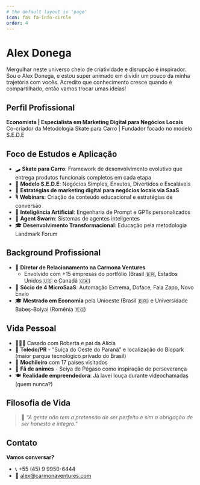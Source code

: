 ```yaml
---
# the default layout is 'page'
icon: fas fa-info-circle
order: 4
---
```


# Alex Donega

Mergulhar neste universo cheio de criatividade e disrupção é inspirador. Sou o Alex Donega, e estou super animado em dividir um pouco da minha trajetória com vocês. Acredito que conhecimento cresce quando é compartilhado, então vamos trocar umas ideias!

## Perfil Profissional

**Economista | Especialista em Marketing Digital para Negócios Locais**  
Co-criador da Metodologia Skate para Carro | Fundador focado no modelo S.E.D.E

## Foco de Estudos e Aplicação

- 🛹 **Skate para Carro**: Framework de desenvolvimento evolutivo que entrega produtos funcionais completos em cada etapa
- 🏢 **Modelo S.E.D.E**: Negócios Simples, Enxutos, Divertidos e Escaláveis
- 🎯 **Estratégias de marketing digital para negócios locais via SaaS**
- 🎙️ **Webinars**: Criação de conteúdo educacional e estratégias de conversão
- 🤖 **Inteligência Artificial**: Engenharia de Prompt e GPTs personalizados
- 🤝 **Agent Swarm**: Sistemas de agentes inteligentes
- 🎓 **Desenvolvimento Transformacional**: Educação pela metodologia Landmark Forum

## Background Profissional

- 🏢 **Diretor de Relacionamento na Carmona Ventures**
  - Envolvido com +15 empresas do portfólio (Brasil 🇧🇷, Estados Unidos 🇺🇸 e Canadá 🇨🇦)
- 🚀 **Sócio de 4 MicroSaaS**: Automação Extrema, Doface, Fala Zapp, Novo Envio
- 🎓 **Mestrado em Economia** pela Unioeste (Brasil 🇧🇷) e Universidade Babeș-Bolyai (Romênia 🇷🇴)

## Vida Pessoal

- 👨‍👩‍👧 Casado com Roberta e pai da Alícia
- 📍 **Toledo/PR** - "Suíça do Oeste do Paraná" e localização do Biopark (maior parque tecnológico privado do Brasil)
- 🎒 **Mochileiro** com 17 países visitados
- 🎌 **Fã de animes** - Seiya de Pégaso como inspiração de perseverança
- 🍽️ **Realidade empreendedora**: Já lavei louça durante videochamadas (quem nunca?)

## Filosofia de Vida

> 💼 *"A gente não tem a pretensão de ser perfeito e sim a obrigação de ser honesto e íntegro."*

## Contato

**Vamos conversar?**
- 📞 +55 (45) 9 9950-6444
- 📧 alex@carmonaventures.com